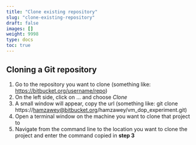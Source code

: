 ```yaml
---
title: "Clone existing repository"
slug: "clone-existing-repository"
draft: false
images: []
weight: 9998
type: docs
toc: true
---
```


## Cloning a Git repository
 1. Go to the repository you want to clone (something like:
    https://bitbucket.org/username/repo)
 2. On the left side, click on ... and choose *Clone*
 3. A small window will appear, copy the url (something like:
    git clone https://hamzawey@bitbucket.org/hamzawey/vm_dop_experiment.git)
 4. Open a terminal window on the machine you want to clone that project
    to
 5. Navigate from the command line to the location you want to clone the project and enter the command copied in **step 3**


